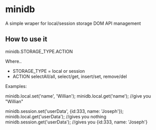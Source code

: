 minidb
======

A simple wraper for local/session storage DOM API management

How to use it
------------------------------

minidb.STORAGE_TYPE.ACTION

Where..

 - STORAGE_TYPE = local or session
 - ACTION
        selectAll/all,
        select/get,
        insert/set,
        remove/del

Examples:

minidb.local.set('name', 'Willian');
minidb.local.get('name'); //give you "Willian"

minidb.session.set('userData', {id:333, name: 'Joseph'});
minidb.local.get('userData'); //gives you nothing
minidb.session.get('userData'); //gives you {id:333, name: 'Joseph'}

